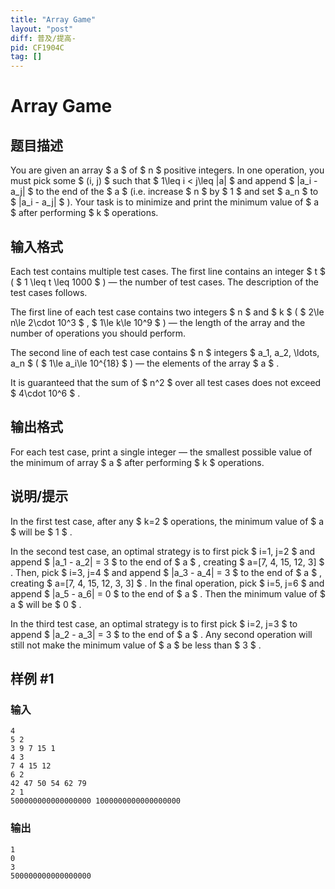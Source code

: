 ```yaml
---
title: "Array Game"
layout: "post"
diff: 普及/提高-
pid: CF1904C
tag: []
---
```


# Array Game

## 题目描述

You are given an array $ a $ of $ n $ positive integers. In one operation, you must pick some $ (i, j) $ such that $ 1\leq i < j\leq |a| $ and append $ |a_i - a_j| $ to the end of the $ a $ (i.e. increase $ n $ by $ 1 $ and set $ a_n $ to $ |a_i - a_j| $ ). Your task is to minimize and print the minimum value of $ a $ after performing $ k $ operations.

## 输入格式

Each test contains multiple test cases. The first line contains an integer $ t $ ( $ 1 \leq t \leq 1000 $ ) — the number of test cases. The description of the test cases follows.

The first line of each test case contains two integers $ n $ and $ k $ ( $ 2\le n\le 2\cdot 10^3 $ , $ 1\le k\le 10^9 $ ) — the length of the array and the number of operations you should perform.

The second line of each test case contains $ n $ integers $ a_1, a_2, \ldots, a_n $ ( $ 1\le a_i\le 10^{18} $ ) — the elements of the array $ a $ .

It is guaranteed that the sum of $ n^2 $ over all test cases does not exceed $ 4\cdot 10^6 $ .

## 输出格式

For each test case, print a single integer — the smallest possible value of the minimum of array $ a $ after performing $ k $ operations.

## 说明/提示

In the first test case, after any $ k=2 $ operations, the minimum value of $ a $ will be $ 1 $ .

In the second test case, an optimal strategy is to first pick $ i=1, j=2 $ and append $ |a_1 - a_2| = 3 $ to the end of $ a $ , creating $ a=[7, 4, 15, 12, 3] $ . Then, pick $ i=3, j=4 $ and append $ |a_3 - a_4| = 3 $ to the end of $ a $ , creating $ a=[7, 4, 15, 12, 3, 3] $ . In the final operation, pick $ i=5, j=6 $ and append $ |a_5 - a_6| = 0 $ to the end of $ a $ . Then the minimum value of $ a $ will be $ 0 $ .

In the third test case, an optimal strategy is to first pick $ i=2, j=3 $ to append $ |a_2 - a_3| = 3 $ to the end of $ a $ . Any second operation will still not make the minimum value of $ a $ be less than $ 3 $ .

## 样例 #1

### 输入

```
4
5 2
3 9 7 15 1
4 3
7 4 15 12
6 2
42 47 50 54 62 79
2 1
500000000000000000 1000000000000000000
```

### 输出

```
1
0
3
500000000000000000
```

